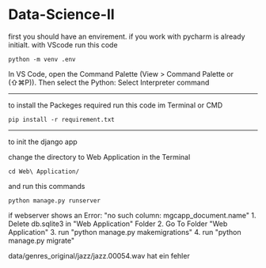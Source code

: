 # Data-Science-II

first you should have an envirement. if you work with pycharm is already initialt. with VScode run this code

```
python -m venv .env
```
In VS Code, open the Command Palette (View > Command Palette or (⇧⌘P)). Then select the Python: Select Interpreter command

---
to install the Packeges required run this code im Terminal or CMD

```
pip install -r requirement.txt
```
---
to init the django app

change the directory to Web Application in the Terminal

```
cd Web\ Application/
```
and run this commands
```
python manage.py runserver
```

if webserver shows an Error: "no such column: mgcapp_document.name"
    1. Delete db.sqlite3 in "Web Application" Folder
    2. Go To Folder "Web Application"
    3. run "python manage.py makemigrations"
    4. run "python manage.py migrate"


data/genres_original/jazz/jazz.00054.wav hat ein fehler